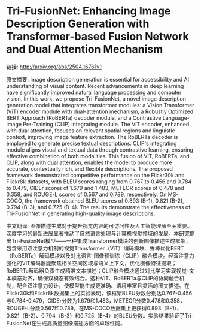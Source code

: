 # Tri-FusionNet: Enhancing Image Description Generation with Transformer-based Fusion Network and Dual Attention Mechanism

链接: http://arxiv.org/abs/2504.16761v1

原文摘要:
Image description generation is essential for accessibility and AI
understanding of visual content. Recent advancements in deep learning have
significantly improved natural language processing and computer vision. In this
work, we propose Tri-FusionNet, a novel image description generation model that
integrates transformer modules: a Vision Transformer (ViT) encoder module with
dual-attention mechanism, a Robustly Optimized BERT Approach (RoBERTa) decoder
module, and a Contrastive Language-Image Pre-Training (CLIP) integrating
module. The ViT encoder, enhanced with dual attention, focuses on relevant
spatial regions and linguistic context, improving image feature extraction. The
RoBERTa decoder is employed to generate precise textual descriptions. CLIP's
integrating module aligns visual and textual data through contrastive learning,
ensuring effective combination of both modalities. This fusion of ViT, RoBERTa,
and CLIP, along with dual attention, enables the model to produce more
accurate, contextually rich, and flexible descriptions. The proposed framework
demonstrated competitive performance on the Flickr30k and Flickr8k datasets,
with BLEU scores ranging from 0.767 to 0.456 and 0.784 to 0.479, CIDEr scores
of 1.679 and 1.483, METEOR scores of 0.478 and 0.358, and ROUGE-L scores of
0.567 and 0.789, respectively. On MS-COCO, the framework obtained BLEU scores
of 0.893 (B-1), 0.821 (B-2), 0.794 (B-3), and 0.725 (B-4). The results
demonstrate the effectiveness of Tri-FusionNet in generating high-quality image
descriptions.

中文翻译:
图像描述生成对于提升视觉内容的可访问性及人工智能理解至关重要。深度学习的最新进展显著推动了自然语言处理与计算机视觉领域的发展。本研究提出Tri-FusionNet模型——一种集成Transformer模块的创新图像描述生成框架，包含采用双注意力机制的视觉Transformer（ViT）编码模块、鲁棒优化BERT（RoBERTa）解码模块以及对比语言-图像预训练（CLIP）融合模块。经双注意力强化的ViT编码器能聚焦相关空间区域与语义上下文，优化图像特征提取；RoBERTa解码器负责生成精准文本描述；CLIP融合模块通过对比学习实现视觉-文本模态对齐，确保双模态有效结合。这种ViT、RoBERTa与CLIP的协同融合机制，配合双注意力设计，使模型能生成更准确、语境丰富且灵活的图文描述。在Flickr30k和Flickr8k数据集上的实验表明，该框架BLEU分数分别达0.767-0.456与0.784-0.479，CIDEr分数为1.679和1.483，METEOR分数0.478和0.358，ROUGE-L分数0.567和0.789。在MS-COCO数据集上更获得0.893（B-1）、0.821（B-2）、0.794（B-3）和0.725（B-4）的BLEU分数。实验结果验证了Tri-FusionNet在生成高质量图像描述方面的卓越性能。


